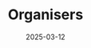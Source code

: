 ---
title: Organisers
date: 2025-03-12

type: landing

sections:
  - block: people
    content:
      title: Meet the Organisers
      # Choose which groups/teams of users to display.
      #   Edit `user_groups` in each user's profile to add them to one or more of these groups.
      user_groups:
          - Technical Program Committee
          - Local Organising Committee
      sort_by: Params.role
      sort_ascending: true
    design:
      show_interests: true
      show_role: true
      show_social: false

  - block: markdown
    content:
      title: International Committee
      subtitle: 
      text: 
        '[Stefan William](https://www.sydney.edu.au/engineering/about/our-people/academic-staff/stefan-williams.html), ACRF University of Sydney, Australia



        [Chris Roman](https://web.uri.edu/gso/meet/chris-roman/), University of Rhode Island, USA



        [Toshihiro Maki](https://www.iis.u-tokyo.ac.jp/en/research/staff/toshihiro-maki/), IIS University of Tokyo, Japan


        [Yuya Nishida](https://hyokadb02.jimu.kyutech.ac.jp/html/100000925_en.html), Kyushu Institute of Technology, Japan


        [Hayato Kondo](https://tumsatdb.kaiyodai.ac.jp/html/100000559_en.html), Tokyo University of Marine Science and Technology, Japan    



        [Takumi Matsuda](https://gyoseki1.mind.meiji.ac.jp/mjuhp/KgApp?resId=S002588&Language=2), Meiji University, Japan



        '
    design:
      columns: '1' 
---